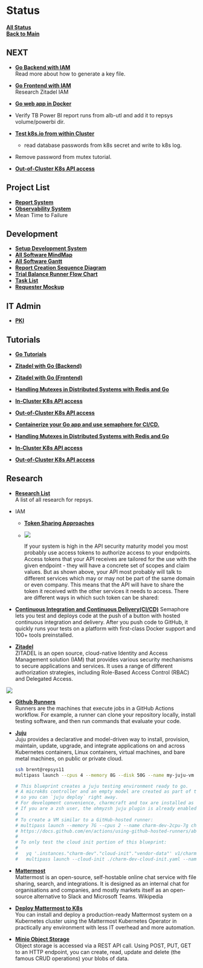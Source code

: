 # Status

**[All Status](../weekly/status_list.md)**\
**[Back to Main](../../../README.md)**

## NEXT

- **[Go Backend with IAM](../../../../go_zit_backend/README.md#next)**\
Read more about how to generate a key file.

- **[Go Frontend with IAM](../../../research/m_z/zitadel/zitadel_article.md)**\
Research Zitadel IAM

- **[Go web app in Docker](https://semaphoreci.com/community/tutorials/how-to-deploy-a-go-web-application-with-docker)**

- Verify TB Power BI report runs from alb-utl and add it to repsys volume/powerbi dir.
- **[Test k8s.io from within Cluster](https://github.com/kubernetes/client-go/blob/master/examples/in-cluster-client-configuration/main.go)**
  - read database passwords from k8s secret and write to k8s log.
- Remove password from mutex tutorial.

- **[Out-of-Cluster K8s API access](https://github.com/kubernetes/client-go/blob/master/examples/out-of-cluster-client-configuration/README.md)**

## Project List

- **[Report System](../../../projects/report_system/report_system.md)**
- **[Observability System](../../../projects/observability_system/observability_system.md)**
- Mean Time to Failure

## Development

- **[Setup Development System](../../report_system/setup_dev_system/setup_dev_system.md)**
- **[All Software MindMap](../../report_system/all_sw_mindmap.md)**
- **[All Software Gantt](../../report_system/all_sw_gantt.md)**
- **[Report Creation Sequence Diagram](../../report_system/report_creation_sequece_diagram.md)**
- **[Trial Balance Runner Flow Chart](../../report_system/trial_balance_runner_flow_chart.md)**
- **[Task List](../../report_system/task_list.md)**
- **[Requester Mockup](../../report_system/requester_mockup/requester_mockup.md)**

## IT Admin

- **[PKI](../../../it_admin/pki/pki_menu.md)**

## Tutorials

- **[Go Tutorials](../../../volumes/go/tutorials/tutorial_list.md)**
- **[Zitadel with Go (Backend)](../../../research/m_z/zitadel/go_backend/go_backend.md)**
- **[Zitadel with Go (Frontend)](../../../research/m_z/zitadel/go_frontend/go_frontend.md)**
- **[Handling Mutexes in Distributed Systems with Redis and Go](../../../volumes/go/tutorials/redis_sentinel/mutex/tutorial_redis_mutex_go.md)**
- **[In-Cluster K8s API access](../../../volumes/go/tutorials/k8s/in_cluster_client_configuration/in-cluster-client-configuration.md)**
- **[Out-of-Cluster K8s API access](../../../volumes/go/tutorials/k8s/out-of-cluster-client-configuration/out-of-cluster-client-configuration.md)**

- **[Containerize your Go app and use semaphore for CI/CD.](../../../volumes/go/tutorials/docker/go_web_docker/go_web_docker.md)**

- **[Handling Mutexes in Distributed Systems with Redis and Go](../../../volumes/go/tutorials/redis_sentinel/mutex/tutorial_redis_mutex_go.md)**
- **[In-Cluster K8s API access](../../../volumes/go/tutorials/k8s/in_cluster_client_configuration/in-cluster-client-configuration.md)**
- **[Out-of-Cluster K8s API access](../../../volumes/go/tutorials/k8s/out-of-cluster-client-configuration/out-of-cluster-client-configuration.md)**

## Research

- **[Research List](../../../research/research_list.md)**\
A list of all research for repsys.

- IAM
  - **[Token Sharing Approaches](./a_l/iam/token_sharing_approaches.md)**

  - ![](https://curity.io/images/resources/architect/api-security/token-sharing/mesh.svg)

    If your system is high in the API security maturity model you most probably use access tokens to authorize access to your endpoints. Access tokens that your API receives are tailored for the use with the given endpoint - they will have a concrete set of scopes and claim values. But as shown above, your API most probably will talk to different services which may or may not be part of the same domain or even company. This means that the API will have to share the token it received with the other services it needs to access. There are different ways in which such token can be shared:

- **[Continuous Integration and Continuous Delivery(CI/CD)](../../../research/a_l/continuous_integration_and_delivery/continuous_integration_and_delivery.md)**
Semaphore lets you test and deploys code at the push of a button with hosted continuous integration and delivery. After you push code to GitHub, it quickly runs your tests on a platform with first-class Docker support and 100+ tools preinstalled.

- **[Zitadel](../../../research/m_z/zitadel/zitadel_article.md)**\
  ZITADEL is an open source, cloud-native Identity and Access Management solution (IAM) that provides various security mechanisms to secure applications and services. It uses a range of different authorization strategies, including Role-Based Access Control (RBAC) and Delegated Access.

![](https://github.com/zitadel/example-fine-grained-authorization/raw/main/screenshots/21%20-%20SU%20authorization%20.png)

- **[Github Runners](../../../research/a_l/github/runners.md)**\
  Runners are the machines that execute jobs in a GitHub Actions workflow. For example, a runner can clone your repository locally, install testing software, and then run commands that evaluate your code.

- **[Juju](../../../research/a_l/juju/tutorial.md)**\
  Juju provides a declarative and model-driven way to install, provision, maintain, update, upgrade, and integrate applications on and across Kubernetes containers, Linux containers, virtual machines, and bare metal machines, on public or private cloud.

  ```bash
  ssh brent@repsys11
  multipass launch --cpus 4 --memory 8G --disk 50G --name my-juju-vm charm-dev

  # This blueprint creates a juju testing environment ready to go.
  # A microk8s controller and an empty model are created as part of the cloud-init script
  # so you can `juju deploy` right away.
  # For development convenience, charmcraft and tox are installed as well.
  # If you are a zsh user, the ohmyzsh juju plugin is already enabled when you switch to zsh.
  #
  # To create a VM similar to a GitHub-hosted runner:
  # multipass launch --memory 7G --cpus 2 --name charm-dev-2cpu-7g charm-dev
  # https://docs.github.com/en/actions/using-github-hosted-runners/about-github-hosted-runners
  #
  # To only test the cloud init portion of this blueprint:
  #
  #   yq '.instances."charm-dev"."cloud-init"."vendor-data"' v1/charm-dev.yaml > charm-dev-cloud-init.yaml
  #   multipass launch --cloud-init ./charm-dev-cloud-init.yaml --name test --memory 7G --cpus 2 --disk 30G
  ```

- **[Mattermost](../../../research/m_z/mattermost/mattermost.md)** \
  Mattermost is an open-source, self-hostable online chat service with file sharing, search, and integrations. It is designed as an internal chat for organisations and companies, and mostly markets itself as an open-source alternative to Slack and Microsoft Teams. Wikipedia

- **[Deploy Mattermost to K8s](../../../research/m_z/mattermost/deploy_k8s.md)** \
You can install and deploy a production-ready Mattermost system on a Kubernetes cluster using the Mattermost Kubernetes Operator in practically any environment with less IT overhead and more automation.

- **[Minio Object Storage](../../../research/m_z/minio/minio.md)**\
  Object storage is accessed via a REST API call. Using POST, PUT, GET to an HTTP endpoint, you can create, read, update and delete (the famous CRUD operations) your blobs of data.
